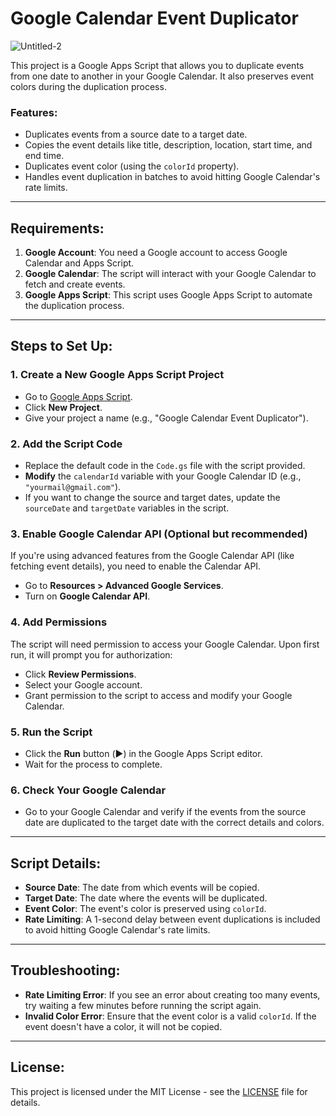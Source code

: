 # Google Calendar Event Duplicator

![Untitled-2](https://github.com/user-attachments/assets/2afbffb0-3344-4071-a9d5-54c19abe3829)

This project is a Google Apps Script that allows you to duplicate events from one date to another in your Google Calendar. It also preserves event colors during the duplication process.

### Features:
- Duplicates events from a source date to a target date.
- Copies the event details like title, description, location, start time, and end time.
- Duplicates event color (using the `colorId` property).
- Handles event duplication in batches to avoid hitting Google Calendar's rate limits.

---

## Requirements:

1. **Google Account**: You need a Google account to access Google Calendar and Apps Script.
2. **Google Calendar**: The script will interact with your Google Calendar to fetch and create events.
3. **Google Apps Script**: This script uses Google Apps Script to automate the duplication process.

---

## Steps to Set Up:

### 1. **Create a New Google Apps Script Project**
   - Go to [Google Apps Script](https://script.google.com/).
   - Click **New Project**.
   - Give your project a name (e.g., "Google Calendar Event Duplicator").

### 2. **Add the Script Code**
   - Replace the default code in the `Code.gs` file with the script provided.
   - **Modify** the `calendarId` variable with your Google Calendar ID (e.g., `"yourmail@gmail.com"`).
   - If you want to change the source and target dates, update the `sourceDate` and `targetDate` variables in the script.

### 3. **Enable Google Calendar API** (Optional but recommended)
   If you're using advanced features from the Google Calendar API (like fetching event details), you need to enable the Calendar API.
   - Go to **Resources > Advanced Google Services**.
   - Turn on **Google Calendar API**.

### 4. **Add Permissions**
   The script will need permission to access your Google Calendar. Upon first run, it will prompt you for authorization:
   - Click **Review Permissions**.
   - Select your Google account.
   - Grant permission to the script to access and modify your Google Calendar.

### 5. **Run the Script**
   - Click the **Run** button (▶️) in the Google Apps Script editor.
   - Wait for the process to complete.

### 6. **Check Your Google Calendar**
   - Go to your Google Calendar and verify if the events from the source date are duplicated to the target date with the correct details and colors.

---

## Script Details:

- **Source Date**: The date from which events will be copied.
- **Target Date**: The date where the events will be duplicated.
- **Event Color**: The event's color is preserved using `colorId`.
- **Rate Limiting**: A 1-second delay between event duplications is included to avoid hitting Google Calendar's rate limits.

---

## Troubleshooting:

- **Rate Limiting Error**: If you see an error about creating too many events, try waiting a few minutes before running the script again.
- **Invalid Color Error**: Ensure that the event color is a valid `colorId`. If the event doesn't have a color, it will not be copied.

---

## License:
This project is licensed under the MIT License - see the [LICENSE](LICENSE) file for details.


